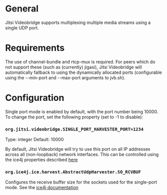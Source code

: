# General
Jitsi Videobridge supports multiplexing multiple
media streams using a single UDP port. 

# Requirements
The use of channel-bundle and rtcp-mux is required. For peers which do not
support these (such as (currently) jigasi), Jitsi Videobridge will
automatically fallback to using the dynamically allocated ports (configurable
using the --min-port and --max-port arguments to jvb.sh).

# Configuration
Single port mode is enabled by default, with the port number being 10000. To
change the port, set the following property (set to -1 to disable):

### ```org.jitsi.videobridge.SINGLE_PORT_HARVESTER_PORT=1234```
Type: integer
Default: 10000

By default, Jitsi Videobridge will try to use this port on all IP addresses
across all (non-loopback) network interfaces. This can be controlled using
the ice4j properties described [here](https://github.com/jitsi/ice4j/blob/master/doc/configuration.md)

### ```org.ice4j.ice.harvest.AbstractUdpHarvester.SO_RCVBUF```

Configures the receive buffer size for the sockets used for the single-port mode.
See the [ice4j documentation](https://github.com/jitsi/ice4j/blob/master/doc/configuration.md)
